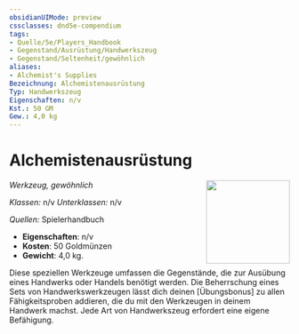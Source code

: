 ```yaml
---
obsidianUIMode: preview
cssclasses: dnd5e-compendium
tags:
- Quelle/5e/Players_Handbook
- Gegenstand/Ausrüstung/Handwerkszeug
- Gegenstand/Seltenheit/gewöhnlich
aliases:
- Alchemist's Supplies
Bezeichnung: Alchemistenausrüstung
Typ: Handwerkszeug
Eigenschaften: n/v
Kst.: 50 GM
Gew.: 4,0 kg
---
```

# Alchemistenausrüstung
*Werkzeug, gewöhnlich*
<img src="Symbolik/Gegenstände.webp" align="right" width="150">

_Klassen:_ n/v 
_Unterklassen:_  n/v

_Quellen:_ Spielerhandbuch

- **Eigenschaften**: n/v
- **Kosten**: 50 Goldmünzen
- **Gewicht**: 4,0 kg.

Diese speziellen Werkzeuge umfassen die Gegenstände, die zur Ausübung eines Handwerks oder Handels benötigt werden. Die Beherrschung eines Sets von Handwerkswerkzeugen lässt dich deinen [Übungsbonus] zu allen Fähigkeitsproben addieren, die du mit den Werkzeugen in deinem Handwerk machst. Jede Art von Handwerkszeug erfordert eine eigene Befähigung.